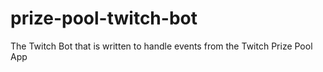 # prize-pool-twitch-bot
The Twitch Bot that is written to handle events from the Twitch Prize Pool App
